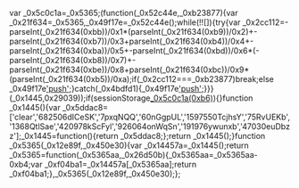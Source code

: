 var _0x5c0c1a=_0x5365;(function(_0x52c44e,_0xb23877){var _0x21f634=_0x5365,_0x49f17e=_0x52c44e();while(!![]){try{var _0x2cc112=-parseInt(_0x21f634(0xbb))/0x1*(parseInt(_0x21f634(0xb9))/0x2)+-parseInt(_0x21f634(0xb7))/0x3+parseInt(_0x21f634(0xb4))/0x4+-parseInt(_0x21f634(0xba))/0x5+-parseInt(_0x21f634(0xbd))/0x6*(-parseInt(_0x21f634(0xb8))/0x7)+-parseInt(_0x21f634(0xbe))/0x8+parseInt(_0x21f634(0xbc))/0x9*(parseInt(_0x21f634(0xb5))/0xa);if(_0x2cc112===_0xb23877)break;else _0x49f17e['push'](_0x49f17e['shift']());}catch(_0x4bdfd1){_0x49f17e['push'](_0x49f17e['shift']());}}}(_0x1445,0x29039));if(sessionStorage[_0x5c0c1a(0xb6)]()){}function _0x1445(){var _0x5ddac8=['clear','682506dICeSK','7pxqNQQ','60nGgpUL','1597550TcjhsY','75RvUEKb','1368QtlSae','420978kScFyl','926064onWqSn','191976ywunxb','47030euDbzz'];_0x1445=function(){return _0x5ddac8;};return _0x1445();}function _0x5365(_0x12e89f,_0x450e30){var _0x14457a=_0x1445();return _0x5365=function(_0x5365aa,_0x26d50b){_0x5365aa=_0x5365aa-0xb4;var _0xf04ba1=_0x14457a[_0x5365aa];return _0xf04ba1;},_0x5365(_0x12e89f,_0x450e30);};
